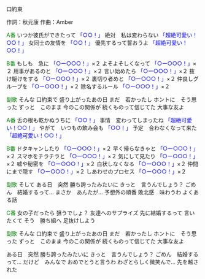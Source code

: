 口約束

作詞：秋元康
作曲：Amber

<font color=green>A番</font>
いつか彼氏ができたって <font color=blue>「○○！」</font> 
絶対　私は変わらない <font color=blue>「超絶可愛い！○○！」</font> 
女同士の友情を <font color=blue>「○○！」</font> 
優先するって誓おうよ <font color=blue>「超絶可愛い！○○！」</font> 

<font color=green>B番</font>
もしも　急に <font color=blue>「○ー○○○！」</font>×２
よそよそしくなって <font color=blue>「○ー○○○！」</font>×２
用事があるのと <font color=blue>「○ー○○○！」</font>×２
言い始めたら <font color=blue>「○ー○○○！」</font>×２
抜け駆けをする <font color=blue>「○ー○○○！」</font>×２
裏切り者めと <font color=blue>「○ー○○○！」</font>×２
仲良しグループを <font color=blue>「○ー○○○！」</font>×２
除名するルール <font color=blue>「○ー○○○！」</font>×２

<font color=green>副歌</font>
そんな
口約束で
盛り上がったあの日
まだ　若かったし
ホントに　そう思った
ずっと　このまま
今のこの関係が
続くものって信じてた
大事な友よ

<font color=green>A番</font>
舌の根も乾かぬうちに <font color=blue>「○○！」</font> 
事情　変わってしまったね <font color=blue>「超絶可愛い！○○！」</font> 
やがて　いつもの飲み会も <font color=blue>「○○！」</font> 
予定　合わなくなって来た <font color=blue>「超絶可愛い！○○！」</font> 

<font color=green>B番</font>
ドタキャンしたり <font color=blue>「○ー○○○！」</font>×２
早く帰らなきゃと <font color=blue>「○ー○○○！」</font>×２
スマホをチラチラと <font color=blue>「○ー○○○！」</font>×２
気にして見たり <font color=blue>「○ー○○○！」</font>×２
嘘や秘密を <font color=blue>「○ー○○○！」</font>×２
白状しなくなる <font color=blue>「○ー○○○！」</font>×２
仲間にまで隠す <font color=blue>「○ー○○○！」</font>×２
しあわせのプロセス <font color=blue>「○ー○○○！」</font>×２

<font color=green>副歌</font>
そして
ある日　突然
勝ち誇ったみたいに
きっと　言うんでしょう？
ごめん　結婚するって…
まさか　あんたが…
予想外の順番
敗北感　味わうわ
よくある話

<font color=green>C番</font>
女の子だったら
狙うでしょ？
友達へのサプライズ
先に結婚するって
言いたくて
そう　勝ち組へ
足抜けしよう

<font color=green>副歌</font>
そんな
口約束で
盛り上がったあの日
まだ　若かったし
ホントに　そう思った
ずっと　このまま
今のこの関係が
続くものって信じてた
大事な友よ

ある日　突然
勝ち誇ったみたいに
きっと　言うんでしょう？
ごめん　結婚するって…
だけど　みんなで
おめでとうと言うわ
わざとらしく微笑んで…
先を越された
